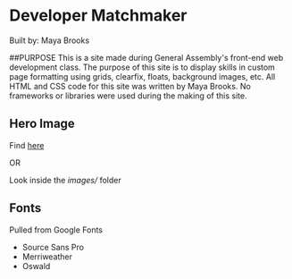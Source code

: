 # Developer Matchmaker

Built by: Maya Brooks

##PURPOSE
This is a site made during General Assembly's front-end web development class. The purpose of this site is to display skills in custom page formatting using grids, clearfix, floats, background images, etc. All HTML and CSS code for this site was written by Maya Brooks. No frameworks or libraries were used during the making of this site. 

## Hero Image

Find [here](http://www.flickr.com/photos/mikeschinkel/2733534094/)

OR

Look inside the *images/* folder


## Fonts
Pulled from Google Fonts

* Source Sans Pro
* Merriweather
* Oswald
